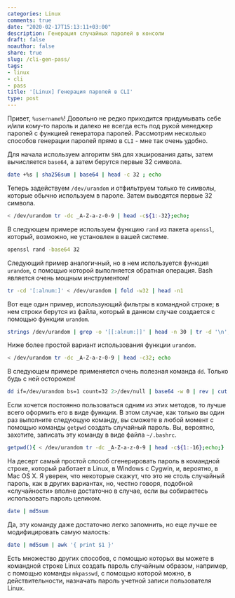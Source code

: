 ```yaml
---
categories: Linux
comments: true
date: "2020-02-17T15:13:11+03:00"
description: Генерация случайных паролей в консоли
draft: false
noauthor: false
share: true
slug: /cli-gen-pass/
tags:
- linux
- cli
- pass
title: '[Linux] Генерация паролей в CLI'
type: post
---
```

Привет, `%username%`! Довольно не редко приходится придумывать себе и/или кому-то пароль и далеко не всегда есть под рукой менеджер паролей с функцией генератора паролей. Рассмотрим несколько способов генерации паролей прямо в `CLI` - мне так очень удобно.

Для начала используем алгоритм `SHA` для хэширования даты, затем вычисляется `base64`, а затем берутся первые 32 символа.
```bash
date +%s | sha256sum | base64 | head -c 32 ; echo
```
Теперь задействуем `/dev/urandom` и отфильтруем только те символы, которые обычно используем в пароле. Затем выводятся первые 32 символа.
```bash
< /dev/urandom tr -dc _A-Z-a-z-0-9 | head -c${1:-32};echo;
```
В следующем примере используем функцию `rand` из пакета `openssl`, который, возможно, не установлен в вашей системе.
```bash
openssl rand -base64 32
```
Следующий пример аналогичный, но в нем используется функция `urandom`, с помощью которой выполняется обратная операция. Bash является очень мощным инструментом!
```bash
tr -cd '[:alnum:]' < /dev/urandom | fold -w32 | head -n1
```
Вот еще один пример, использующий фильтры в командной строке; в нем строки берутся из файла, который в данном случае создается с помощью функции `urandom`.
```bash
strings /dev/urandom | grep -o '[[:alnum:]]' | head -n 30 | tr -d '\n'; echo
```
Ниже более простой вариант использования функции `urandom`.
```bash
< /dev/urandom tr -dc _A-Z-a-z-0-9 | head -c32; echo
```
В следующем примере применяется очень полезная команда `dd`. Только будь с ней осторожен!
```bash
dd if=/dev/urandom bs=1 count=32 2>/dev/null | base64 -w 0 | rev | cut -b 2- | rev
```
Если хочется постоянно пользоваться одним из этих методов, то лучше всего оформить его в виде функции. В этом случае, как только вы один раз выполните следующую команду, вы сможете в любой момент с помощью команды `getpwd` создать случайный пароль. Вы, вероятно, захотите, записать эту команду в виде файла `~/.bashrc`.
```bash
getpwd(){ < /dev/urandom tr -dc _A-Z-a-z-0-9 | head -c${1:-16};echo;}
```
На десерт самый простой способ сгенерировать пароль в командной строке, который работает в Linux, в Windows с Cygwin, и, вероятно, в Mac OS X. Я уверен, что некоторые скажут, что это не столь случайный пароль, как в других вариантах, но, честно говоря, подобной «случайности» вполне достаточно в случае, если вы собираетесь использовать пароль целиком.
```bash
date | md5sum
```

Да, эту команду даже достаточно легко запомнить, но еще лучше ее модифицировать самую малость:
```bash
date | md5sum | awk '{ print $1 }'
```

Есть множество других способов, с помощью которых вы можете в командной строке Linux создать пароль случайным образом, например, с помощью команды `mkpasswd`, с помощью которой можно, в действительности, назначать пароль учетной записи пользователя Linux.
